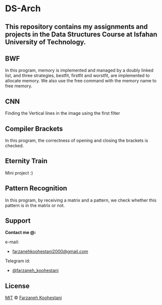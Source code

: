 # DS-Arch

## This repository contains my assignments and projects in the Data Structures Course at Isfahan University of Technology.

## BWF
In this program, memory is implemented and managed by a doubly linked list, and three strategies, bestfit, firstfit and worstfit, are implemented to allocate memory. We also use the free command with the memory name to free memory.

## CNN
Finding the Vertical lines in the image using the first filter

## Compiler Brackets
In this program, the correctness of opening and closing the brackets is checked.

## Eternity Train
Mini project :)

## Pattern Recognition
In this program, by receiving a matrix and a pattern, we check whether this pattern is in the matrix or not.


## Support

**Contact me @:**

e-mail:

* farzanehkoohestani2000@gmail.com

Telegram id:

* [@farzaneh_koohestani](https://t.me/farzaneh_koohestani)

## License
[MIT](https://github.com/farkoo/CV-with-Matlab/blob/master/LICENSE)
&#0169; 
[Farzaneh Koohestani](https://github.com/farkoo)
